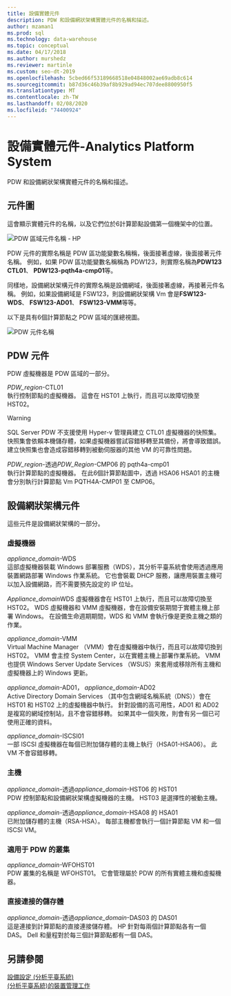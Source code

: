 ```yaml
---
title: 設備實體元件
description: PDW 和設備網狀架構實體元件的名稱和描述。
author: mzaman1
ms.prod: sql
ms.technology: data-warehouse
ms.topic: conceptual
ms.date: 04/17/2018
ms.author: murshedz
ms.reviewer: martinle
ms.custom: seo-dt-2019
ms.openlocfilehash: 5cbed66f53189668518e04848002ae69adb8c614
ms.sourcegitcommit: b87d36c46b39af8b929ad94ec707dee8800950f5
ms.translationtype: MT
ms.contentlocale: zh-TW
ms.lasthandoff: 02/08/2020
ms.locfileid: "74400924"
---
```

# <a name="appliance-physical-components---analytics-platform-system"></a>設備實體元件-Analytics Platform System
PDW 和設備網狀架構實體元件的名稱和描述。 
  
<!-- MISSING LINKS See also [HDInsight Physical Components &#40;Analytics Platform System&#41;](hdinsight-physical-components.md).  -->  
  
## <a name="diagrams"></a>元件圖  
這會顯示實體元件的名稱，以及它們位於6計算節點設備第一個機架中的位置。  
  
![PDW 區域元件名稱 - HP](./media/pdw-and-appliance-fabric-physical-components/APS_HW_ComponentNames-HP.png "APS_HW_ComponentNames-HP")  
  
PDW 元件的實際名稱是 PDW 區功能變數名稱稱，後面接著虛線，後面接著元件名稱。 例如，如果 PDW 區功能變數名稱稱為 PDW123，則實際名稱為**PDW123 CTL01**、 **PDW123-pqth4a-cmp01**等。  
  
同樣地，設備網狀架構元件的實際名稱是設備網域，後面接著虛線，再接著元件名稱。 例如，如果設備網域是 FSW123，則設備網狀架構 Vm 會是**FSW123-WDS**、 **FSW123-AD01**、 **FSW123-VMM**等等。  
  
以下是具有6個計算節點之 PDW 區域的匯總視圖。  
  
![PDW 元件名稱](./media/pdw-and-appliance-fabric-physical-components/APS_HW_Names.png "APS_HW_Names")  
  
## <a name="pdw"></a>PDW 元件  
PDW 虛擬機器是 PDW 區域的一部分。  
  
*PDW_region*-CTL01  
執行控制節點的虛擬機器。 這會在 HST01 上執行，而且可以故障切換至 HST02。  
  
> [!WARNING]  
> SQL Server PDW 不支援使用 Hyper-v 管理員建立 CTL01 虛擬機器的快照集。 快照集會依賴本機儲存體，如果虛擬機器嘗試容錯移轉至其備份，將會導致錯誤。 建立快照集也會造成容錯移轉到被動伺服器的其他 VM 的可靠性問題。  
  
*PDW_region*-透過*PDW_Region*-CMP06 的 pqth4a-cmp01  
執行計算節點的虛擬機器。 在此6個計算節點圖中，透過 HSA06 HSA01 的主機會分別執行計算節點 Vm PQTH4A-CMP01 至 CMP06。  
  
## <a name="fabric"></a>設備網狀架構元件  
這些元件是設備網狀架構的一部分。  
  
### <a name="virtual-machines"></a>虛擬機器  
*appliance_domain*-WDS  
這部虛擬機器裝載 Windows 部署服務（WDS），其分析平臺系統會使用透過應用裝置網路部署 Windows 作業系統。 它也會裝載 DHCP 服務，讓應用裝置主機可以加入設備網路，而不需要預先設定的 IP 位址。  
  
*Appliance_domain*WDS 虛擬機器會在 HST01 上執行，而且可以故障切換至 HST02。 WDS 虛擬機器和 VMM 虛擬機器，會在設備安裝期間于實體主機上部署 Windows。 在設備生命週期期間，WDS 和 VMM 會執行像是更換主機之類的作業。  
  
*appliance_domain*-VMM  
Virtual Machine Manager （VMM）會在虛擬機器中執行，而且可以故障切換到 HST02。 VMM 會主控 System Center，以在實體主機上部署作業系統。 VMM 也提供 Windows Server Update Services （WSUS）來套用或移除所有主機和虛擬機器上的 Windows 更新。  
  
*appliance_domain*-AD01， *appliance_domain*-AD02  
Active Directory Domain Services （其中包含網域名稱系統（DNS））會在 HST01 和 HST02 上的虛擬機器中執行。 針對設備的高可用性，AD01 和 AD02 是複寫的網域控制站，且不會容錯移轉。 如果其中一個失敗，則會有另一個已可使用正確的資料。  
  
*appliance_domain*-ISCSI01  
一部 ISCSI 虛擬機器在每個已附加儲存體的主機上執行（HSA01-HSA06）。 此 VM 不會容錯移轉。  
  
### <a name="hosts"></a>主機  
*appliance_domain*-透過*appliance_domain*-HST06 的 HST01  
PDW 控制節點和設備網狀架構虛擬機器的主機。 HST03 是選擇性的被動主機。  
  
*appliance_domain*-透過*appliance_domain*-HSA08 的 HSA01  
已附加儲存體的主機（RSA-HSA）。 每部主機都會執行一個計算節點 VM 和一個 ISCSI VM。  
  
### <a name="cluster-for-pdw"></a>適用于 PDW 的叢集  
*appliance_domain*-WFOHST01  
PDW 叢集的名稱是 WFOHST01。 它會管理屬於 PDW 的所有實體主機和虛擬機器。  
  
### <a name="direct-attached-storage"></a>直接連接的儲存體  
*appliance_domain*-透過*appliance_domain*-DAS03 的 DAS01  
這是連接到計算節點的直接連接儲存體。 HP 針對每兩個計算節點各有一個 DAS。 Dell 和量程對於每三個計算節點都有一個 DAS。  
  
## <a name="see-also"></a>另請參閱  
<!-- MISSING LINKS [Hardware Configurations &#40;Analytics Platform System&#41;](../architecture/hardware-configurations.md)  -->  
[設備設定 &#40;分析平臺系統&#41;](appliance-configuration.md)  
[&#40;分析平臺系統&#41;的裝置管理工作](appliance-management-tasks.md)  
  
